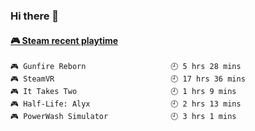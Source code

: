 ### Hi there 👋

<!-- steam-box start -->
#### <a href="https://gist.github.com/14533c16fc1440db3e01f655bd6a8970" target="_blank">🎮 Steam recent playtime</a>
```text
🎮 Gunfire Reborn                   🕘 5 hrs 28 mins
🎮 SteamVR                          🕘 17 hrs 36 mins
🎮 It Takes Two                     🕘 1 hrs 9 mins
🎮 Half-Life: Alyx                  🕘 2 hrs 13 mins
🎮 PowerWash Simulator              🕘 3 hrs 1 mins
```
<!-- Powered by https://github.com/YouEclipse/steam-box . -->
<!-- steam-box end -->

<!--
**jadehare/jadehare** is a ✨ _special_ ✨ repository because its `README.md` (this file) appears on your GitHub profile.

Here are some ideas to get you started:

- 🔭 I’m currently working on ...
- 🌱 I’m currently learning ...
- 👯 I’m looking to collaborate on ...
- 🤔 I’m looking for help with ...
- 💬 Ask me about ...
- 📫 How to reach me: ...
- 😄 Pronouns: ...
- ⚡ Fun fact: ...
-->
